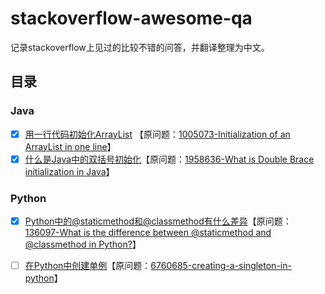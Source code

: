 # stackoverflow-awesome-qa

记录stackoverflow上见过的比较不错的问答，并翻译整理为中文。

## 目录

### Java

- [x] [用一行代码初始化ArrayList](Java/Initialization-of-an-ArrayList-in-one-line.md) 【原问题：[1005073-Initialization of an ArrayList in one line](https://stackoverflow.com/questions/1005073/initialization-of-an-arraylist-in-one-line)】
- [x] [什么是Java中的双括号初始化](Java/What-is-Double-Brace-initialization-in-Java.md)【原问题：[1958636-What is Double Brace initialization in Java](https://stackoverflow.com/questions/1958636/what-is-double-brace-initialization-in-java)】

### Python

- [x] [Python中的@staticmethod和@classmethod有什么差异](Python/what-is-the-difference-between-staticmethod-and-classmethod-in-python.md)【原问题：[136097-What is the difference between @staticmethod and @classmethod in Python?](https://stackoverflow.com/questions/136097/what-is-the-difference-between-staticmethod-and-classmethod-in-python)】
- [ ] [在Python中创建单例](Python/creating-a-singleton-in-python.md)【原问题：[6760685-creating-a-singleton-in-python](https://stackoverflow.com/questions/6760685/creating-a-singleton-in-python)】

